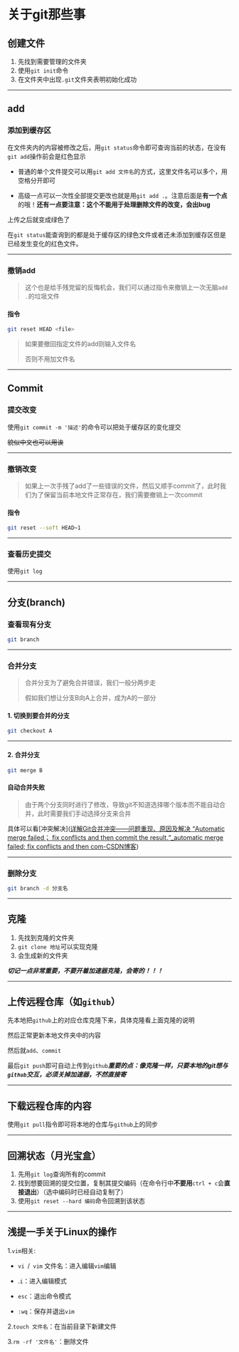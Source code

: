 # 关于git那些事

## 创建文件

1.  先找到需要管理的文件夹
2. 使用`git init`命令
3. 在文件夹中出现`.git`文件夹表明初始化成功

---

## add

### 添加到缓存区

在文件夹内的内容被修改之后，用`git status`命令即可查询当前的状态，在没有`git add`操作前会是红色显示

- 普通的单个文件提交可以用`git add 文件名`的方式，这里文件名可以多个，用空格分开即可

- 高级一点可以一次性全部提交更改也就是用`git add .`。注意后面是**有一个点**的哦！**还有一点要注意：这个不能用于处理删除文件的改变，会出bug**

上传之后就变成绿色了

在`git status`能查询到的都是处于缓存区的绿色文件或者还未添加到缓存区但是已经发生变化的红色文件。

---

### 撤销add

> 这个也是给手残党留的反悔机会，我们可以通过指令来撤销上一次无脑`add .`的垃圾文件

#### 指令

```bash
git reset HEAD <file>
```

> 如果要撤回指定文件的add则输入文件名
>
> 否则不用加文件名

---

## Commit

### 提交改变

使用`git commit -m '描述'`的命令可以把处于缓存区的变化提交

~~貌似中文也可以用诶~~

---

### 撤销改变

> 如果上一次手残了add了一些错误的文件，然后又顺手commit了，此时我们为了保留当前本地文件正常存在，我们需要撤销上一次commit

#### 指令

```bash
git reset --soft HEAD~1
```

---

### 查看历史提交

使用`git log`

---

## 分支(branch)

### 查看现有分支

```bash
git branch
```

---

### 合并分支

> 合并分支为了避免合并错误，我们一般分两步走
>
> 假如我们想让分支B向A上合并，成为A的一部分

#### 1. 切换到要合并的分支

```bash
git checkout A
```

---

#### 2. 合并分支

```bash
git merge B
```

#### 自动合并失败

> 由于两个分支同时进行了修改，导致git不知道选择哪个版本而不能自动合并，此时需要我们手动选择分支来合并

具体可以看[冲突解决]([详解Git合并冲突——问题重现、原因及解决 “Automatic merge failed； fix conflicts and then commit the result.“_automatic merge failed; fix conflicts and then com-CSDN博客](https://blog.csdn.net/u010393510/article/details/127121169))

---

### 删除分支

```bash
git branch -d 分支名
```

---

## 克隆

1. 先找到克隆的文件夹
2. `git clone 地址`可以实现克隆
3. 会生成新的文件夹

***切记一点非常重要，不要开着加速器克隆，会寄的！！！***

---

## 上传远程仓库（如`github`）

先本地把`github`上的对应仓库克隆下来，具体克隆看上面克隆的说明

然后正常更新本地文件夹中的内容

然后就`add`、`commit`

最后`git push`即可自动上传到`github`***重要的点：像克隆一样，只要本地的git想与`github`交互，必须关掉加速器，不然直接寄***

---

## 下载远程仓库的内容

使用`git pull`指令即可将本地的仓库与`github`上的同步

---

## 回溯状态（月光宝盒）

1. 先用`git log`查询所有的commit
2. 找到想要回溯的提交位置，复制其提交编码（在命令行中**不要用**`ctrl + c`会**直接退出**）（选中编码时已经自动复制了）
3. 使用`git reset --hard 编码`命令回溯到该状态

---

## 浅提一手关于Linux的操作

1.`vim`相关:

-  `vi `/` vim` 文件名：进入编辑`vim`编辑

- .`i`：进入编辑模式

- `esc`：退出命令模式

- `:wq`：保存并退出`vim`

2.`touch 文件名`：在当前目录下新建文件

3.`rm -rf '文件名'`：删除文件

